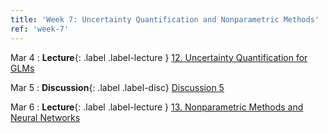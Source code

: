 ```yaml
---
title: 'Week 7: Uncertainty Quantification and Nonparametric Methods'
ref: 'week-7'
---
```


Mar 4
: **Lecture**{: .label .label-lecture } [12. Uncertainty Quantification for GLMs](lecture/lec12)

Mar 5
: **Discussion**{: .label .label-disc} [Discussion 5](https://drive.google.com/file/d/1jS8ZEL2-hT8mRsCwdT_5qYA7muHfW0UK/view?usp=sharing)

Mar 6
: **Lecture**{: .label .label-lecture } [13. Nonparametric Methods and Neural Networks](lecture/lec13)
